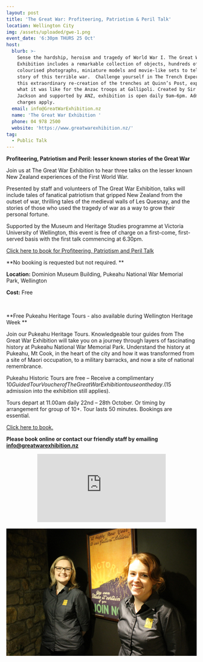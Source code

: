 ```yaml
---
layout: post
title: 'The Great War: Profiteering, Patriotism & Peril Talk'
location: Wellington City
img: /assets/uploaded/gwe-1.png
event_date: '6:30pm THURS 25 Oct'
host:
  blurb: >-
    Sense the hardship, heroism and tragedy of World War I. The Great War
    Exhibition includes a remarkable collection of objects, hundreds of
    colourised photographs, miniature models and movie-like sets to tell the
    story of this terrible war.  Challenge yourself in The Trench Experience! In
    this extraordinary re-creation of the trenches at Quinn’s Post, experience
    what it was like for the Anzac troops at Gallipoli. Created by Sir Peter
    Jackson and supported by ANZ, exhibition is open daily 9am–6pm. Admission
    charges apply. 
  email: info@GreatWarExhibition.nz
  name: 'The Great War Exhibition '
  phone: 04 978 2500
  website: 'https://www.greatwarexhibition.nz/'
tag:
  - Public Talk
---
```

**Profiteering, Patriotism and Peril: lesser known stories of the Great War**

Join us at The Great War Exhibition to hear three talks on the lesser known New Zealand experiences of the First World War. 

Presented by staff and volunteers of The Great War Exhibition, talks will include tales of fanatical patriotism that gripped New Zealand from the outset of war, thrilling tales of the medieval walls of Les Quesnay, and the stories of those who used the tragedy of war as a way to grow their personal fortune. 

Supported by the Museum and Heritage Studies programme at Victoria University of Wellington, this event is free of charge on a first-come, first-served basis with the first talk commencing at 6.30pm.

[Click here to book for Profiteering, Patriotism and Peril Talk](https://greatwarexhibition.rezdy.com/259998/profiteering-patriotism-and-peril-lesser-known-stories-of-the-great-war)

**No booking is requested but not required. **

**Location:** Dominion Museum Building, Pukeahu National War Memorial Park, Wellington

**Cost:** Free

<br>

**Free Pukeahu Heritage Tours - also available during Wellington Heritage Week
**

Join our Pukeahu Heritage Tours. Knowledgeable tour guides from The Great War Exhibition will take you on a journey through layers of fascinating history at Pukeahu National War Memorial Park. Understand the history at Pukeahu, Mt Cook, in the heart of the city and how it was transformed from a site of Maori occupation, to a military barracks, and now a site of national remembrance. 

Pukeahu Historic Tours are free – Receive a complimentary $10 Guided Tour Voucher of The Great War Exhibition to use on the day. ($15 admission into the exhibition still applies).
 

Tours depart at 11.00am daily 22nd – 28th  October.  Or timing by arrangement for group of 10+. Tour lasts 50 minutes. Bookings are essential. 

[Click here to book.](https://greatwarexhibition.rezdy.com/192522/history-at-pukeahu-national-war-memorial-park-tour-great-war-exhibition-entry)

**Please book online or contact our friendly staff by emailing info@greatwarexhibition.nz**



<center><iframe src="https://www.facebook.com/plugins/page.php?href=https%3A%2F%2Fwww.facebook.com%2FGreatWarExhibition%2F&tabs=header&width=340&height=180&small_header=false&adapt_container_width=true&hide_cover=false&show_facepile=false&appId" width="340" height="180" style="border:none;overflow:hidden" scrolling="no" frameborder="0" allowTransparency="true" allow="encrypted-media"></iframe></center>



![](/assets/uploaded/gwe-2.png)

